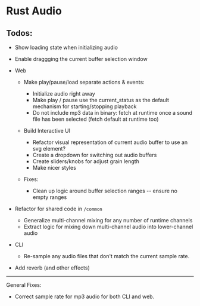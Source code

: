 # Rust Audio

## Todos:

- Show loading state when initializing audio
- Enable draggging the current buffer selection window

- Web
    - Make play/pause/load separate actions & events:
        - Initialize audio right away
        - Make play / pause use the current_status as the default mechanism for starting/stopping playback
        - Do not include mp3 data in binary: fetch at runtime once a sound file has been selected (fetch default at runtime too)

    - Build Interactive UI
        - Refactor visual representation of current audio buffer to use an svg <path /> element?
        - Create a dropdown for switching out audio buffers
        - Create sliders/knobs for adjust grain length
        - Make nicer styles
    - Fixes:
        - Clean up logic around buffer selection ranges -- ensure no empty ranges


- Refactor for shared code in `/common`
    - Generalize multi-channel mixing for any number of runtime channels
    - Extract logic for mixing down multi-channel audio into lower-channel audio

- CLI
    - Re-sample any audio files that don't match the current sample rate.

- Add reverb (and other effects)


--------------------------

General Fixes:

 - Correct sample rate for mp3 audio for both CLI and web.